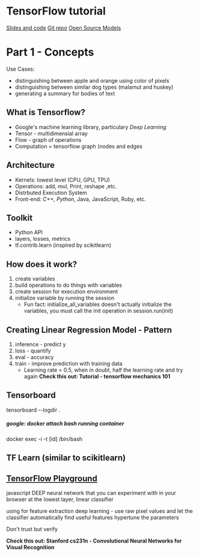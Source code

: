 # TensorFlow tutorial
[Slides and code](goo.gl/nrdsxM)
[Git repo](https://github.com/random-forests/tensorflow-workshop.git)
[Open Source Models](github.com/tensorflow/models)

# Part 1 - Concepts
Use Cases:
* distinguishing between apple and orange using color of pixels
* distinguishing between similar dog types (malamut and huskey)
* generating a summary for bodies of text

## What is Tensorflow?
* Google's machine learning library, particulary *Deep Learning*
* Tensor - multidimensial array
* Flow - graph of operations
* Computation = tensorflow graph (nodes and edges

## Architecture
* Kernels: lowest level (CPU, GPU, TPU)
* Operations: add, mul, Print, reshape ,etc.
* Distrbuted Execution System
* Front-end: *C++, Python*, Java, JavaScript, Ruby, etc.

## Toolkit
* Python API
* layers, losses, metrics
* tf.contrib.learn (inspired by scikitlearn)

## How does it work?
1. create variables
2. build operations to do things with variables
3. create session for execution environment
4. initialize variable by running the session
    * Fun fact: initialize_all_variables doesn't actually initialize the variables, you must call the init operation in session.run(init)

## Creating Linear Regression Model - Pattern
1. inference - predict y
2. loss - quantify
3. eval - accuracy
4. train - improve prediction with training data
    * Learning rate = 0.5, when in doubt, half the learning rate and try again
**Check this out: Tutorial - tensorflow mechanics 101**

## Tensorboard
tensorboard --logdir .

##### google: docker attach bash running container
docker exec -i -t [id] /bin/bash

## TF Learn (similar to scikitlearn)

## [TensorFlow Playground](playground.tensorflow.org)
javascript DEEP neural network that you can experiment with in your browser
at the lowest layer, linear classifier


using for feature extraction
deep learning - use raw pixel values and let the classifier automatically find useful features
hypertune the parameters

Don't trust but verify

**Check this out: Stanford cs231n - Convolutional Neural Networks for Visual Recognition**

